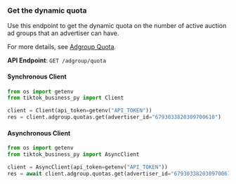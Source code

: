 
### Get the dynamic quota <a name="get"></a>

Use this endpoint to get the dynamic quota on the number of active auction ad groups that an advertiser can have.

For more details, see [Adgroup Quota](https://ads.tiktok.com/marketing_api/docs?id=1768463039162369).


**API Endpoint**: `GET /adgroup/quota`

#### Synchronous Client

```python
from os import getenv
from tiktok_business_py import Client

client = Client(api_token=getenv("API_TOKEN"))
res = client.adgroup.quotas.get(advertiser_id="6793033820309700610")
```

#### Asynchronous Client

```python
from os import getenv
from tiktok_business_py import AsyncClient

client = AsyncClient(api_token=getenv("API_TOKEN"))
res = await client.adgroup.quotas.get(advertiser_id="6793033820309700610")
```
